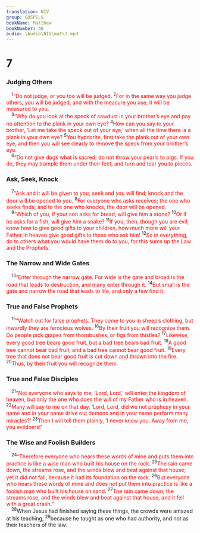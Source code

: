```yaml
---
translation: NIV
group: GOSPELS
bookName: Matthew 
bookNumber: 40
audio: \Audio\NIV\mat\7.mp3
---
```


<div class="title"><h1>7</h1><h3>Judging Others </h3></div>
<span class="verse mat_7_1"> <sup>1</sup><font color="red">“Do not judge, or you too will be judged.</font></span>
<span class="verse mat_7_2"><sup>2</sup><font color="red">For in the same way you judge others, you will be judged, and with the measure you use, it will be measured to you.</font><br/></span>
<span class="verse mat_7_3"> <sup>3</sup><font color="red">“Why do you look at the speck of sawdust in your brother’s eye and pay no attention to the plank in your own eye?</font></span>
<span class="verse mat_7_4"><sup>4</sup><font color="red">How can you say to your brother, ‘Let me take the speck out of your eye,’ when all the time there is a plank in your own eye?</font></span>
<span class="verse mat_7_5"><sup>5</sup><font color="red">You hypocrite, first take the plank out of your own eye, and then you will see clearly to remove the speck from your brother’s eye.</font><br/></span>
<span class="verse mat_7_6"> <sup>6</sup><font color="red">“Do not give dogs what is sacred; do not throw your pearls to pigs. If you do, they may trample them under their feet, and turn and tear you to pieces.</font><br/></span>
<div class="title"><h3>Ask, Seek, Knock </h3></div>
<span class="verse mat_7_7"> <sup>7</sup><font color="red">“Ask and it will be given to you; seek and you will find; knock and the door will be opened to you.</font></span>
<span class="verse mat_7_8"><sup>8</sup><font color="red">For everyone who asks receives; the one who seeks finds; and to the one who knocks, the door will be opened.</font><br/></span>
<span class="verse mat_7_9"> <sup>9</sup><font color="red">“Which of you, if your son asks for bread, will give him a stone?</font></span>
<span class="verse mat_7_10"><sup>10</sup><font color="red">Or if he asks for a fish, will give him a snake?</font></span>
<span class="verse mat_7_11"><sup>11</sup><font color="red">If you, then, though you are evil, know how to give good gifts to your children, how much more will your Father in heaven give good gifts to those who ask him!</font></span>
<span class="verse mat_7_12"><sup>12</sup><font color="red">So in everything, do to others what you would have them do to you, for this sums up the Law and the Prophets.</font><br/></span>
<div class="title"><h3>The Narrow and Wide Gates </h3></div>
<span class="verse mat_7_13"> <sup>13</sup><font color="red">“Enter through the narrow gate. For wide is the gate and broad is the road that leads to destruction, and many enter through it.</font></span>
<span class="verse mat_7_14"><sup>14</sup><font color="red">But small is the gate and narrow the road that leads to life, and only a few find it.</font><br/></span>
<div class="title"><h3>True and False Prophets </h3></div>
<span class="verse mat_7_15"> <sup>15</sup><font color="red">“Watch out for false prophets. They come to you in sheep’s clothing, but inwardly they are ferocious wolves.</font></span>
<span class="verse mat_7_16"><sup>16</sup><font color="red">By their fruit you will recognize them. Do people pick grapes from thornbushes, or figs from thistles?</font></span>
<span class="verse mat_7_17"><sup>17</sup><font color="red">Likewise, every good tree bears good fruit, but a bad tree bears bad fruit.</font></span>
<span class="verse mat_7_18"><sup>18</sup><font color="red">A good tree cannot bear bad fruit, and a bad tree cannot bear good fruit.</font></span>
<span class="verse mat_7_19"><sup>19</sup><font color="red">Every tree that does not bear good fruit is cut down and thrown into the fire.</font></span>
<span class="verse mat_7_20"><sup>20</sup><font color="red">Thus, by their fruit you will recognize them.</font><br/></span>
<div class="title"><h3>True and False Disciples </h3></div>
<span class="verse mat_7_21"> <sup>21</sup><font color="red">“Not everyone who says to me, ‘Lord, Lord,’ will enter the kingdom of heaven, but only the one who does the will of my Father who is in heaven.</font></span>
<span class="verse mat_7_22"><sup>22</sup><font color="red">Many will say to me on that day, ‘Lord, Lord, did we not prophesy in your name and in your name drive out demons and in your name perform many miracles?’</font></span>
<span class="verse mat_7_23"><sup>23</sup><font color="red">Then I will tell them plainly, ‘I never knew you. Away from me, you evildoers!’</font><br/></span>
<div class="title"><h3>The Wise and Foolish Builders </h3></div>
<span class="verse mat_7_24"> <sup>24</sup><font color="red">“Therefore everyone who hears these words of mine and puts them into practice is like a wise man who built his house on the rock.</font></span>
<span class="verse mat_7_25"><sup>25</sup><font color="red">The rain came down, the streams rose, and the winds blew and beat against that house; yet it did not fall, because it had its foundation on the rock.</font></span>
<span class="verse mat_7_26"><sup>26</sup><font color="red">But everyone who hears these words of mine and does not put them into practice is like a foolish man who built his house on sand.</font></span>
<span class="verse mat_7_27"><sup>27</sup><font color="red">The rain came down, the streams rose, and the winds blew and beat against that house, and it fell with a great crash.”</font><br/></span>
<span class="verse mat_7_28"> <sup>28</sup>When Jesus had finished saying these things, the crowds were amazed at his teaching, </span>
<span class="verse mat_7_29"><sup>29</sup>because he taught as one who had authority, and not as their teachers of the law. <br/></span>
